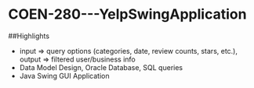 # COEN-280---YelpSwingApplication

##Highlights
 - input => query options (categories, date, review counts, stars, etc.), output => filtered user/business info
 - Data Model Design, Oracle Database, SQL queries
 - Java Swing GUI Application
